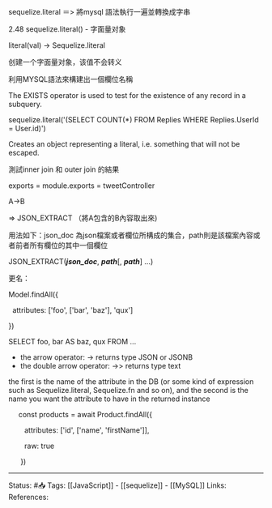 sequelize.literal ＝> 將mysql 語法執行一遍並轉換成字串

  

2.48 sequelize.literal() - 字面量对象

literal(val) -> Sequelize.literal

创建一个字面量对象，该值不会转义

  

利用MYSQL語法來構建出一個欄位名稱

  

The EXISTS operator is used to test for the existence of any record in a subquery.

  

sequelize.literal('(SELECT COUNT(*) FROM Replies WHERE Replies.UserId = User.id)')

  

Creates an object representing a literal, i.e. something that will not be escaped.

  

  

  

  

  

測試inner join 和 outer join 的結果

  

exports = module.exports = tweetController

  

A->B 

=> JSON_EXTRACT （將A包含的B內容取出來)

  

用法如下：json_doc 為json檔案或者欄位所構成的集合，path則是該檔案內容或者前者所有欄位的其中一個欄位

JSON_EXTRACT(**_json_doc_**, **_path_**[, **_path_**] ...)

  

更名：

Model.findAll({

  attributes: ['foo', ['bar', 'baz'], 'qux']

})

SELECT foo, bar AS baz, qux FROM ...

  

  

-   the arrow operator: -> returns type JSON or JSONB
-   the double arrow operator: ->> returns type text

  

  

  

the first is the name of the attribute in the DB (or some kind of expression such as Sequelize.literal, Sequelize.fn and so on), and the second is the name you want the attribute to have in the returned instance

     const products = await Product.findAll({

        attributes: ['id', ['name', 'firstName']],

        raw: true

      })
	  
	  
---
Status: #📥 
Tags:
[[JavaScript]] - [[sequelize]] - [[MySQL]]
Links:
References: